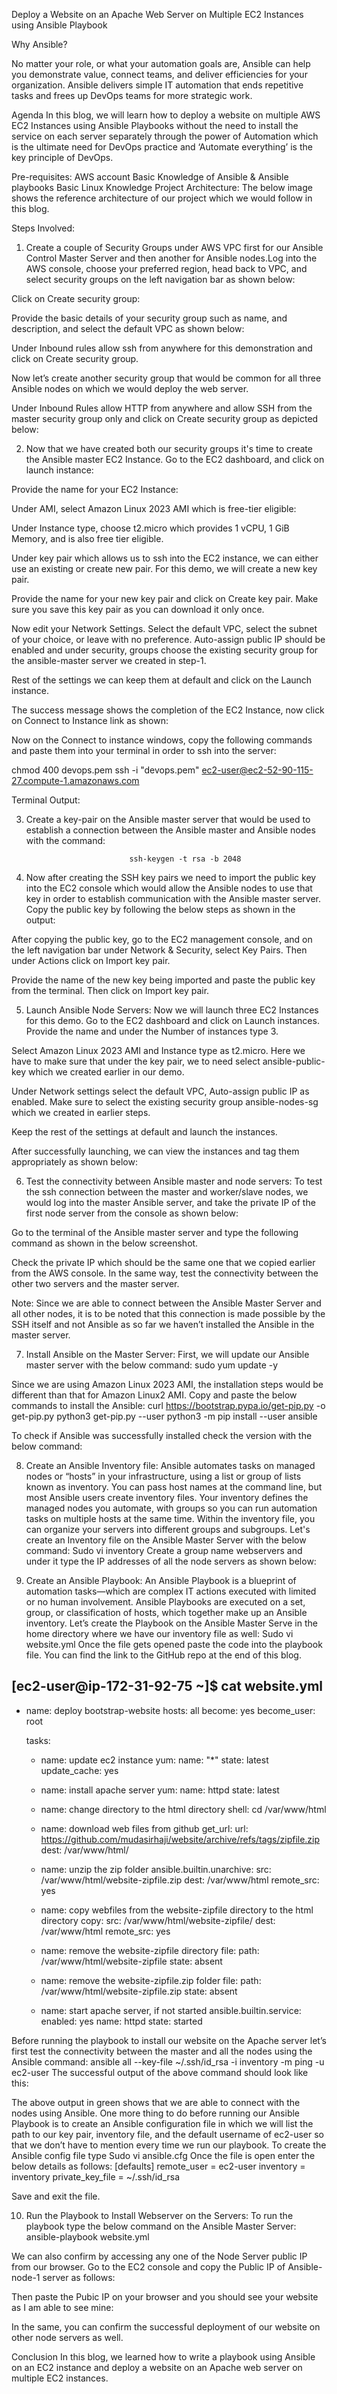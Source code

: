 Deploy a Website on an Apache Web Server on Multiple EC2 Instances using Ansible Playbook

Why Ansible?


No matter your role, or what your automation goals are, Ansible can help you demonstrate value, connect teams, and deliver efficiencies for your organization. Ansible delivers simple IT automation that ends repetitive tasks and frees up DevOps teams for more strategic work.


Agenda
In this blog, we will learn how to deploy a website on multiple AWS EC2 Instances using Ansible Playbooks without the need to install the service on each server separately through the power of Automation which is the ultimate need for DevOps practice and ‘Automate everything’ is the key principle of DevOps. 

Pre-requisites:
AWS account
Basic Knowledge of Ansible & Ansible playbooks
Basic Linux Knowledge
Project Architecture: The below image shows the reference architecture of our project which we would follow in this blog.

Steps Involved:
1. Create a couple of Security Groups under AWS VPC first for our Ansible Control Master Server and then another for Ansible nodes.Log into the AWS console, choose your preferred region, head back to VPC, and select security groups on the left navigation bar as shown below:

Click on Create security group:

 Provide the basic details of your security group such as name, and description, and select the default VPC as shown below:

Under Inbound rules allow ssh from anywhere for this demonstration and click on Create security group.

Now let’s create another security group that would be common for all three Ansible nodes on which we would deploy the web server.

Under Inbound Rules allow HTTP from anywhere and allow SSH from the master security group only and click on Create security group as depicted below:


2. Now that we have created both our security groups it's time to create the Ansible master EC2 Instance.
    Go to the EC2 dashboard, and click on launch instance:


Provide the name for your EC2 Instance:



Under AMI, select Amazon Linux 2023 AMI which is free-tier eligible:



Under Instance type, choose t2.micro which provides 1 vCPU, 1 GiB Memory, and is also free tier eligible.




Under key pair which allows us to ssh into the EC2 instance, we can either use an existing or create new pair. For this demo, we will create a new key pair.




Provide the name for your new key pair and click on Create key pair. Make sure you save this key pair as you can download it only once.


Now edit your Network Settings. Select the default VPC, select the subnet of your choice, or leave with no preference. Auto-assign public IP should be enabled and under security, groups choose the existing security group for the ansible-master server we created in step-1.



Rest of the settings we can keep them at default and click on the Launch instance.

The success message shows the completion of the EC2 Instance, now click on Connect to Instance link as shown:

Now on the Connect to instance windows, copy the following commands and paste them into your terminal in order to ssh into the server:

chmod 400 devops.pem
ssh -i "devops.pem" ec2-user@ec2-52-90-115-27.compute-1.amazonaws.com



Terminal Output:




3. Create a key-pair on the Ansible master server that would be used to establish a connection between the Ansible master and Ansible nodes with the command:

                              ssh-keygen -t rsa -b 2048




4. Now after creating the SSH key pairs we need to import the public key into the EC2 console which would allow the Ansible nodes to use that key in order to establish communication with the Ansible master server.
Copy the public key by following the below steps as shown in the output:




After copying the public key, go to the EC2 management console, and on the left navigation bar under Network & Security, select Key Pairs. Then under Actions click on Import key pair.





Provide the name of the new key being imported and paste the public key from the terminal. Then click on Import key pair.


5. Launch Ansible Node Servers:
    Now we will launch three EC2 Instances for this demo.
    Go to the EC2 dashboard and click on Launch instances.
    Provide the name and under the Number of instances type 3.



Select Amazon Linux 2023 AMI and Instance type as t2.micro.
Here we have to make sure that under the key pair, we to need select ansible-public-key which we created earlier in our demo.

Under Network settings select the default VPC, Auto-assign public IP as enabled. Make sure to select the existing security group ansible-nodes-sg which we created in earlier steps.

Keep the rest of the settings at default and launch the instances.

After successfully launching, we can view the instances and tag them appropriately as shown below:


6. Test the connectivity between Ansible master and node servers:
     To test the ssh connection between the master and worker/slave nodes, we would log into the master Ansible server, and take the private IP of the first node server from the console as shown below:


Go to the terminal of the Ansible master server and type the following command as shown in the below screenshot.



Check the private IP which should be the same one that we copied earlier from the AWS console.
In the same way, test the connectivity between the other two servers and the master server.

Note: Since we are able to connect between the Ansible Master Server and all other nodes, it is to be noted that this connection is made possible by the SSH itself and not Ansible as so far we haven’t installed the Ansible in the master server.

7. Install Ansible on the Master Server:
First, we will update our Ansible master server with the below command:
                                    sudo yum update -y

Since we are using Amazon Linux 2023 AMI, the installation steps would be different than that for Amazon Linux2 AMI.
Copy and paste the below commands to install the Ansible:
                         curl https://bootstrap.pypa.io/get-pip.py -o get-pip.py
                         python3 get-pip.py --user
                         python3 -m pip install --user ansible



To check if Ansible was successfully installed check the version with the below command:

                                    
8. Create an Ansible Inventory file:
                             Ansible automates tasks on managed nodes or “hosts” in your infrastructure, using a list or group of lists known as inventory. You can pass host names at the command line, but most Ansible users create inventory files. Your inventory defines the managed nodes you automate, with groups so you can run automation tasks on multiple hosts at the same time.
              Within the inventory file, you can organize your servers into different groups and subgroups.
Let's create an Inventory file on the Ansible Master Server with the below command:
                             Sudo vi inventory
Create a group name webservers and under it type the IP addresses of all the node servers as shown below:


                              

9. Create an Ansible Playbook:
                         An Ansible Playbook is a blueprint of automation tasks—which are complex IT actions executed with limited or no human involvement. Ansible Playbooks are executed on a set, group, or classification of hosts, which together make up an Ansible inventory.
Let’s create the Playbook on the Ansible Master Serve in the home directory where we have our inventory file as well:
                          Sudo vi website.yml
Once the file gets opened paste the code into the playbook file. You can find the link to the GitHub repo at the end of this blog.


[ec2-user@ip-172-31-92-75 ~]$ cat website.yml
---

- name: deploy bootstrap-website
  hosts: all
  become: yes
  become_user: root

  tasks:
    - name: update ec2 instance
      yum:
        name: "*"
        state: latest
        update_cache: yes

    - name: install apache server
      yum:
        name: httpd
        state: latest

    - name: change directory to the html directory
      shell: cd /var/www/html

    - name: download web files from github
      get_url:
        url: https://github.com/mudasirhaji/website/archive/refs/tags/zipfile.zip
        dest: /var/www/html/

    - name: unzip the zip folder
      ansible.builtin.unarchive:
        src: /var/www/html/website-zipfile.zip
        dest: /var/www/html
        remote_src: yes

    - name: copy webfiles from the website-zipfile directory to the html directory
      copy:
        src: /var/www/html/website-zipfile/
        dest: /var/www/html
        remote_src: yes

    - name: remove the website-zipfile directory
      file:
        path: /var/www/html/website-zipfile
        state: absent

    - name: remove the website-zipfile.zip folder
      file:
        path: /var/www/html/website-zipfile.zip
        state: absent

    - name: start apache server, if not started
      ansible.builtin.service:
        enabled: yes
        name: httpd
        state: started



Before running the playbook to install our website on the Apache server let’s first test the connectivity between the master and all the nodes using the Ansible command: 
                    ansible all --key-file ~/.ssh/id_rsa -i inventory -m ping -u ec2-user
The successful output of the above command should look like this:



The above output in green shows that we are able to connect with the nodes using Ansible.
One more thing to do before running our Ansible Playbook is to create an Ansible configuration file in which we will list the path to our key pair, inventory file, and the default username of ec2-user so that we don’t have to mention every time we run our playbook.
To create the Ansible config file type
                      Sudo vi ansible.cfg
Once the file is open enter the below details as follows:
                         [defaults]
                         remote_user = ec2-user
                         inventory = inventory
                         private_key_file = ~/.ssh/id_rsa

Save and exit the file.

10. Run the Playbook to Install Webserver on the Servers:
      To run the playbook type the below command on the Ansible Master Server:
                ansible-playbook website.yml


We can also confirm by accessing any one of the Node Server public IP from our browser. Go to the EC2 console and copy the Public IP of Ansible-node-1 server as follows:



Then paste the Pubic IP on your browser and you should see your website as I am able to see mine:


In the same, you can confirm the successful deployment of our website on other node servers as well.

Conclusion
In this blog, we learned how to write a playbook using Ansible on an EC2 instance and deploy a website on an Apache web server on multiple EC2 instances.

